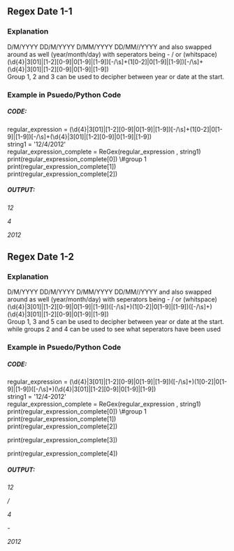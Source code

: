 <h2>Regex Date 1-1</h2>

<h3>Explanation</h3>
<p>D/M/YYYY DD/M/YYYY D/MM/YYYY DD/MM//YYYY and also swapped around as well (year/month/day)
with seperators being - / or (whitspace)<br>
(\d{4}|3[01]|[1-2][0-9]|0[1-9]|[1-9])[-/\s]+(1[0-2]|0[1-9]|[1-9])[-/\s]+(\d{4}|3[01]|[1-2][0-9]|0[1-9]|[1-9])<br>
Group 1, 2 and 3 can be used to decipher between year or date at the start.</p>

<h3>Example in Psuedo/Python Code</h3>
<h5><b>CODE:</b></h5>
<p>regular_expression = (\d{4}|3[01]|[1-2][0-9]|0[1-9]|[1-9])[-/\s]+(1[0-2]|0[1-9]|[1-9])[-/\s]+(\d{4}|3[01]|[1-2][0-9]|0[1-9]|[1-9])<br>
string1 = '12/4/2012'<br>
regular_expression_complete = ReGex(regular_expression , string1)<br>
print(regular_expression_complete[0]) \#group 1 <br>
print(regular_expression_complete[1])<br>
print(regular_expression_complete[2])</p>
<h5><b>OUTPUT:</b></h5>
<p><i>12</i></p>
<p><i>4</i></p>
<p><i>2012</i></p>



<h2>Regex Date 1-2</h2>

<h3>Explanation</h3>
<p>D/M/YYYY DD/M/YYYY D/MM/YYYY DD/MM//YYYY and also swapped around as well (year/month/day)
with seperators being - / or (whitspace)<br>
(\d{4}|3[01]|[1-2][0-9]|0[1-9]|[1-9])([-/\s]+)(1[0-2]|0[1-9]|[1-9])([-/\s]+)(\d{4}|3[01]|[1-2][0-9]|0[1-9]|[1-9])<br>
Group 1, 3 and 5 can be used to decipher between year or date at the start. while groups 2 and 4 can be used to see what seperators have been used</p>

<h3>Example in Psuedo/Python Code</h3>
<h5><b>CODE:</b></h5>
<p>regular_expression = (\d{4}|3[01]|[1-2][0-9]|0[1-9]|[1-9])([-/\s]+)(1[0-2]|0[1-9]|[1-9])([-/\s]+)(\d{4}|3[01]|[1-2][0-9]|0[1-9]|[1-9])<br>
string1 = '12/4-2012'<br>
regular_expression_complete = ReGex(regular_expression , string1)<br>
print(regular_expression_complete[0]) \#group 1 <br>
print(regular_expression_complete[1])<br>
print(regular_expression_complete[2])</p>
print(regular_expression_complete[3])</p>
print(regular_expression_complete[4])</p>
<h5><b>OUTPUT:</b></h5>
<p><i>12</i></p>
<p><i>/</i></p>
<p><i>4</i></p>
<p><i>-</i></p>
<p><i>2012</i></p>
